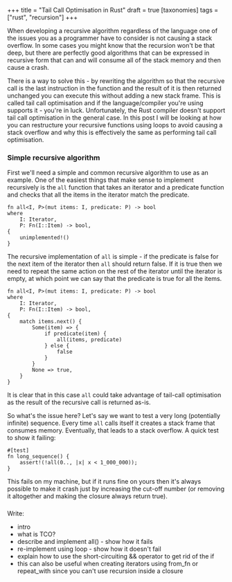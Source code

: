 +++
title = "Tail Call Optimisation in Rust"
draft = true
[taxonomies]
tags = ["rust", "recursion"]
+++

When developing a recursive algorithm regardless of the language one of the
issues you as a programmer have to consider is not causing a stack overflow.
In some cases you might know that the recursion won't be that deep, but there
are perfectly good algorithms that can be expressed in recursive form that
can and will consume all of the stack memory and then cause a crash.

There is a way to solve this - by rewriting the algorithm so that the recursive
call is the last instruction in the function and the result of it is then
returned unchanged you can execute this without adding a new stack frame. This
is called tail call optimisation and if the language/compiler you're using
supports it - you're in luck. Unfortunately, the Rust compiler doesn't support
tail call optimisation in the general case. In this post I will be looking at
how you can restructure your recursive functions using loops to avoid causing a
stack overflow and why this is effectively the same as performing tail call
optimisation.

### Simple recursive algorithm

First we'll need a simple and common recursive algorithm to use as an example.
One of the easiest things that make sense to implement recursively is the `all`
function that takes an iterator and a predicate function and checks that all
the items in the iterator match the predicate.

    fn all<I, P>(mut items: I, predicate: P) -> bool
    where
        I: Iterator,
        P: Fn(I::Item) -> bool,
    {
        unimplemented!()
    }

The recursive implementation of `all` is simple - if the predicate is false for
the next item of the iterator then `all` should return false. If it is true
then we need to repeat the same action on the rest of the iterator until the
iterator is empty, at which point we can say that the predicate is true for
all the items.

    fn all<I, P>(mut items: I, predicate: P) -> bool
    where
        I: Iterator,
        P: Fn(I::Item) -> bool,
    {
        match items.next() {
            Some(item) => {
                if predicate(item) {
                    all(items, predicate)
                } else {
                    false
                }
            }
            None => true,
        }
    }

It is clear that in this case `all` could take advantage of tail-call
optimisation as the result of the recursive call is returned as-is.

So what's the issue here? Let's say we want to test a very long (potentially
infinite) sequence. Every time `all` calls itself it creates a stack frame that
consumes memory. Eventually, that leads to a stack overflow. A quick test to
show it failing:


    #[test]
    fn long_sequence() {
        assert!(!all(0.., |x| x < 1_000_000));
    }

This fails on my machine, but if it runs fine on yours then it's always
possible to make it crash just by increasing the cut-off number (or removing it
altogether and making the closure always return true).

### 

Write:
- intro
- what is TCO?
- describe and implement all() - show how it fails
- re-implement using loop - show how it doesn't fail
- explain how to use the short-circuiting && operator to get rid of the if
- this can also be useful when creating iterators using from_fn or repeat_with
  since you can't use recursion inside a closure
